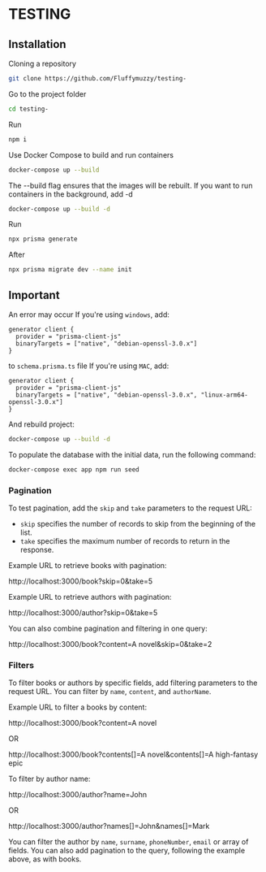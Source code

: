 # TESTING
## Installation
Cloning a repository
```bash
git clone https://github.com/Fluffymuzzy/testing-
```
Go to the project folder
```sh
cd testing-
```
Run
```sh
npm i
```
Use Docker Compose to build and run containers
```sh
docker-compose up --build
```
The --build flag ensures that the images will be rebuilt. If you want to run containers in the background, add -d
```sh
docker-compose up --build -d
```
Run 
```sh
npx prisma generate
```
After
```sh
npx prisma migrate dev --name init
```
## Important
An error may occur
If you're using `windows`, add:
```
generator client {
  provider = "prisma-client-js"
  binaryTargets = ["native", "debian-openssl-3.0.x"]
}
```
to `schema.prisma.ts` file
If you're using `MAC`, add:
```
generator client {
  provider = "prisma-client-js"
  binaryTargets = ["native", "debian-openssl-3.0.x", "linux-arm64-openssl-3.0.x"]
}
```
And rebuild project: 
```sh
docker-compose up --build -d
```
To populate the database with the initial data, run the following command:
```sh
docker-compose exec app npm run seed
```
### Pagination
To test pagination, add the `skip` and `take` parameters to the request URL:

- `skip` specifies the number of records to skip from the beginning of the list.
- `take` specifies the maximum number of records to return in the response.

Example URL to retrieve books with pagination:

http://localhost:3000/book?skip=0&take=5

Example URL to retrieve authors with pagination:

http://localhost:3000/author?skip=0&take=5

You can also combine pagination and filtering in one query:

http://localhost:3000/book?content=A novel&skip=0&take=2

### Filters
To filter books or authors by specific fields, add filtering parameters to the request URL. You can filter by `name`, `content`, and `authorName`.

Example URL to filter a books by content:

http://localhost:3000/book?content=A novel

OR

http://localhost:3000/book?contents[]=A novel&contents[]=A high-fantasy epic

To filter by author name:

http://localhost:3000/author?name=John

OR

http://localhost:3000/author?names[]=John&names[]=Mark

You can filter the author by `name`, `surname`, `phoneNumber`, `email` or array of fields. You can also add pagination to the query, following the example above, as with books.

